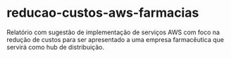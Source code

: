 # reducao-custos-aws-farmacias
Relatório com sugestão de implementação de serviços AWS com foco na redução de custos para ser apresentado a uma empresa farmacêutica que servirá como hub de distribuição.
